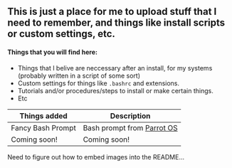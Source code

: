 ## This is just a place for me to upload stuff that I need to remember, and things like install scripts or custom settings, etc.

#### Things that you will find here:
- Things that I belive are neccessary after an install, for my systems (probably written in a script of some sort)
- Custom settings for things like `.bashrc` and extensions.
- Tutorials and/or procedures/steps to install or make certain things.
- Etc




Things added | Description
------------ | -------------
Fancy Bash Prompt| Bash prompt from [Parrot OS](https://parrotlinux.org/)
Coming soon! | Coming soon!


Need to figure out how to embed images into the README...
